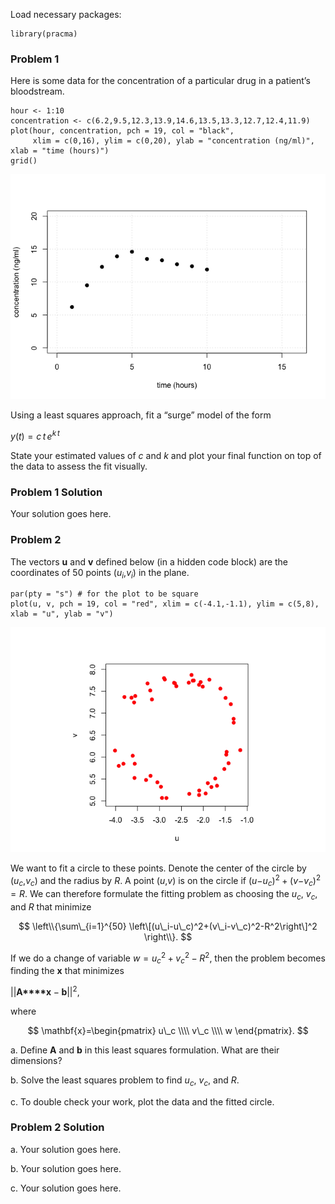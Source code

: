 Load necessary packages:

    library(pracma)

### Problem 1

Here is some data for the concentration of a particular drug in a
patient’s bloodstream.

    hour <- 1:10
    concentration <- c(6.2,9.5,12.3,13.9,14.6,13.5,13.3,12.7,12.4,11.9)
    plot(hour, concentration, pch = 19, col = "black",
         xlim = c(0,16), ylim = c(0,20), ylab = "concentration (ng/ml)", xlab = "time (hours)")
    grid()

![](Pset-Least-Squares-I_files/figure-markdown_strict/unnamed-chunk-2-1.png)

Using a least squares approach, fit a “surge” model of the form

*y*(*t*) = *c* *t* *e*<sup>*k* *t*</sup>

State your estimated values of *c* and *k* and plot your final function
on top of the data to assess the fit visually.

### Problem 1 Solution

Your solution goes here.

### Problem 2

The vectors **u** and **v** defined below (in a hidden code block) are
the coordinates of 50 points (*u*<sub>*i*</sub>,*v*<sub>*i*</sub>) in
the plane.

    par(pty = "s") # for the plot to be square
    plot(u, v, pch = 19, col = "red", xlim = c(-4.1,-1.1), ylim = c(5,8), xlab = "u", ylab = "v")

![](Pset-Least-Squares-I_files/figure-markdown_strict/unnamed-chunk-4-1.png)

We want to fit a circle to these points. Denote the center of the circle
by (*u*<sub>*c*</sub>,*v*<sub>*c*</sub>) and the radius by *R*. A point
(*u*,*v*) is on the circle if
(*u*−*u*<sub>*c*</sub>)<sup>2</sup> + (*v*−*v*<sub>*c*</sub>)<sup>2</sup> = *R*.
We can therefore formulate the fitting problem as choosing the
*u*<sub>*c*</sub>, *v*<sub>*c*</sub>, and *R* that minimize

$$
\left\\{\sum\_{i=1}^{50} \left\[(u\_i-u\_c)^2+(v\_i-v\_c)^2-R^2\right\]^2  \right\\}.
$$

If we do a change of variable
*w* = *u*<sub>*c*</sub><sup>2</sup> + *v*<sub>*c*</sub><sup>2</sup> − *R*<sup>2</sup>,
then the problem becomes finding the **x** that minimizes

||**A****x** − **b**||<sup>2</sup>,

where

$$
\mathbf{x}=\begin{pmatrix} u\_c \\\\ v\_c \\\\ w \end{pmatrix}.
$$

a\. Define **A** and **b** in this least squares formulation. What are
their dimensions?

b\. Solve the least squares problem to find *u*<sub>*c*</sub>,
*v*<sub>*c*</sub>, and *R*.

c\. To double check your work, plot the data and the fitted circle.

### Problem 2 Solution

a\. Your solution goes here.

b\. Your solution goes here.

c\. Your solution goes here.

